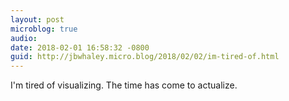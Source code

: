 ```yaml
---
layout: post
microblog: true
audio: 
date: 2018-02-01 16:58:32 -0800
guid: http://jbwhaley.micro.blog/2018/02/02/im-tired-of.html
---
```

I'm tired of visualizing. The time has come to actualize.

